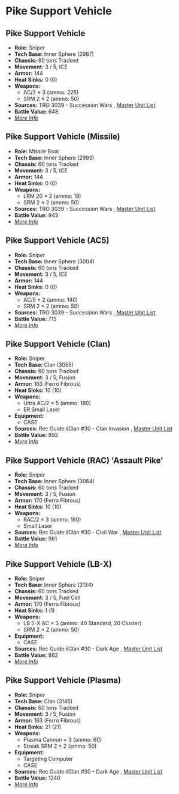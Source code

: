 # Pike Support Vehicle 

## Pike Support Vehicle 

- **Role:** Sniper 
- **Tech Base:** Inner Sphere (2987) 
- **Chassis:** 60 tons Tracked 
- **Movement:** 3 / 5, ICE 
- **Armor:** 144 
- **Heat Sinks:** 0 (0) 
- **Weapons:** 
  - AC/2 × 3 (ammo: 225) 
  - SRM 2 × 2 (ammo: 50) 
- **Sources:** TRO 3039 - Succession Wars , [Master Unit List](http://masterunitlist.info/Unit/Details/2523) 
- **Battle Value:** 648 
- [*More Info*](pike_support_vehicle/pike_support_vehicle.md) 

## Pike Support Vehicle (Missile) 

- **Role:** Missile Boat 
- **Tech Base:** Inner Sphere (2993) 
- **Chassis:** 60 tons Tracked 
- **Movement:** 3 / 5, ICE 
- **Armor:** 144 
- **Heat Sinks:** 0 (0) 
- **Weapons:** 
  - LRM 20 × 2 (ammo: 18) 
  - SRM 2 × 2 (ammo: 50) 
- **Sources:** TRO 3039 - Succession Wars , [Master Unit List](http://masterunitlist.info/Unit/Details/2521) 
- **Battle Value:** 943 
- [*More Info*](pike_support_vehicle/pike_support_vehicle_missile.md) 

## Pike Support Vehicle (AC5) 

- **Role:** Sniper 
- **Tech Base:** Inner Sphere (3004) 
- **Chassis:** 60 tons Tracked 
- **Movement:** 3 / 5, ICE 
- **Armor:** 144 
- **Heat Sinks:** 0 (0) 
- **Weapons:** 
  - AC/5 × 2 (ammo: 140) 
  - SRM 2 × 2 (ammo: 50) 
- **Sources:** TRO 3039 - Succession Wars , [Master Unit List](http://masterunitlist.info/Unit/Details/2519) 
- **Battle Value:** 715 
- [*More Info*](pike_support_vehicle/pike_support_vehicle_ac5.md) 

## Pike Support Vehicle (Clan) 

- **Role:** Sniper 
- **Tech Base:** Clan (3055) 
- **Chassis:** 60 tons Tracked 
- **Movement:** 3 / 5, Fusion 
- **Armor:** 163 (Ferro Fibrous) 
- **Heat Sinks:** 10 (10) 
- **Weapons:** 
  - Ultra AC/2 × 5 (ammo: 180) 
  - ER Small Laser 
- **Equipment:** 
  - CASE 
- **Sources:** Rec Guide:ilClan #30 - Clan Invasion , [Master Unit List](http://masterunitlist.info/Unit/Details/2520) 
- **Battle Value:** 892 
- [*More Info*](pike_support_vehicle/pike_support_vehicle_clan.md) 

## Pike Support Vehicle (RAC) 'Assault Pike' 

- **Role:** Sniper 
- **Tech Base:** Inner Sphere (3064) 
- **Chassis:** 60 tons Tracked 
- **Movement:** 3 / 5, Fusion 
- **Armor:** 170 (Ferro Fibrous) 
- **Heat Sinks:** 10 (10) 
- **Weapons:** 
  - RAC/2 × 3 (ammo: 180) 
  - Small Laser 
- **Sources:** Rec Guide:ilClan #30 - Civil War , [Master Unit List](http://masterunitlist.info/Unit/Details/2522) 
- **Battle Value:** 961 
- [*More Info*](pike_support_vehicle/pike_support_vehicle_rac_assault_pike.md) 

## Pike Support Vehicle (LB-X) 

- **Role:** Sniper 
- **Tech Base:** Inner Sphere (3134) 
- **Chassis:** 60 tons Tracked 
- **Movement:** 3 / 5, Fuel Cell 
- **Armor:** 170 (Ferro Fibrous) 
- **Heat Sinks:** 1 (1) 
- **Weapons:** 
  - LB 5-X AC × 3 (ammo: 40 Standard, 20 Cluster) 
  - SRM 2 × 2 (ammo: 50) 
- **Equipment:** 
  - CASE 
- **Sources:** Rec Guide:ilClan #30 - Dark Age , [Master Unit List](http://masterunitlist.info/Unit/Details/9423) 
- **Battle Value:** 862 
- [*More Info*](pike_support_vehicle/pike_support_vehicle_lb-x.md) 

## Pike Support Vehicle (Plasma) 

- **Role:** Sniper 
- **Tech Base:** Clan (3145) 
- **Chassis:** 60 tons Tracked 
- **Movement:** 3 / 5, Fusion 
- **Armor:** 163 (Ferro Fibrous) 
- **Heat Sinks:** 21 (21) 
- **Weapons:** 
  - Plasma Cannon × 3 (ammo: 60) 
  - Streak SRM 2 × 2 (ammo: 50) 
- **Equipment:** 
  - Targeting Computer 
  - CASE 
- **Sources:** Rec Guide:ilClan #30 - Dark Age , [Master Unit List](http://masterunitlist.info/Unit/Details/9424) 
- **Battle Value:** 1240 
- [*More Info*](pike_support_vehicle/pike_support_vehicle_plasma.md) 


